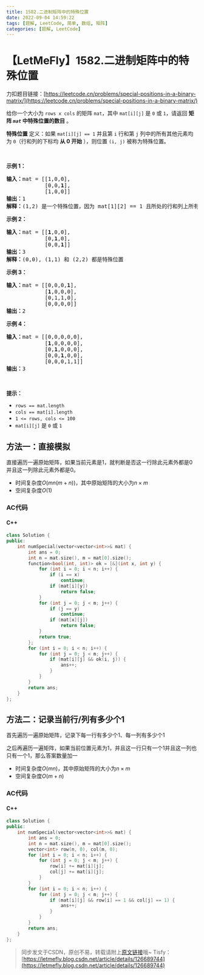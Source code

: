 ```yaml
---
title: 1582.二进制矩阵中的特殊位置
date: 2022-09-04 14:59:22
tags: [题解, LeetCode, 简单, 数组, 矩阵]
categories: [题解, LeetCode]
---
```


# 【LetMeFly】1582.二进制矩阵中的特殊位置

力扣题目链接：[https://leetcode.cn/problems/special-positions-in-a-binary-matrix/](https://leetcode.cn/problems/special-positions-in-a-binary-matrix/)

<p>给你一个大小为 <code>rows x cols</code> 的矩阵 <code>mat</code>，其中 <code>mat[i][j]</code> 是 <code>0</code> 或 <code>1</code>，请返回 <strong>矩阵&nbsp;<em><code>mat</code></em> 中特殊位置的数目</strong> 。</p>

<p><strong>特殊位置</strong> 定义：如果 <code>mat[i][j] == 1</code> 并且第 <code>i</code> 行和第 <code>j</code> 列中的所有其他元素均为 <code>0</code>（行和列的下标均 <strong>从 0 开始</strong> ），则位置 <code>(i, j)</code> 被称为特殊位置。</p>

<p>&nbsp;</p>

<p><strong>示例 1：</strong></p>

<pre><strong>输入：</strong>mat = [[1,0,0],
&nbsp;           [0,0,<strong>1</strong>],
&nbsp;           [1,0,0]]
<strong>输出：</strong>1
<strong>解释：</strong>(1,2) 是一个特殊位置，因为 mat[1][2] == 1 且所处的行和列上所有其他元素都是 0
</pre>

<p><strong>示例 2：</strong></p>

<pre><strong>输入：</strong>mat = [[<strong>1</strong>,0,0],
&nbsp;           [0,<strong>1</strong>,0],
&nbsp;           [0,0,<strong>1</strong>]]
<strong>输出：</strong>3
<strong>解释：</strong>(0,0), (1,1) 和 (2,2) 都是特殊位置
</pre>

<p><strong>示例 3：</strong></p>

<pre><strong>输入：</strong>mat = [[0,0,0,<strong>1</strong>],
&nbsp;           [<strong>1</strong>,0,0,0],
&nbsp;           [0,1,1,0],
&nbsp;           [0,0,0,0]]
<strong>输出：</strong>2
</pre>

<p><strong>示例 4：</strong></p>

<pre><strong>输入：</strong>mat = [[0,0,0,0,0],
&nbsp;           [<strong>1</strong>,0,0,0,0],
&nbsp;           [0,<strong>1</strong>,0,0,0],
&nbsp;           [0,0,<strong>1</strong>,0,0],
&nbsp;           [0,0,0,1,1]]
<strong>输出：</strong>3
</pre>

<p>&nbsp;</p>

<p><strong>提示：</strong></p>

<ul>
	<li><code>rows == mat.length</code></li>
	<li><code>cols == mat[i].length</code></li>
	<li><code>1 &lt;= rows, cols &lt;= 100</code></li>
	<li><code>mat[i][j]</code> 是 <code>0</code> 或 <code>1</code></li>
</ul>


    
## 方法一：直接模拟

直接遍历一遍原始矩阵，如果当前元素是1，就判断是否这一行除此元素外都是0并且这一列除此元素外都是0。

+ 时间复杂度$O(mn(m+n))$，其中原始矩阵的大小为$n\times m$
+ 空间复杂度$O(1)$

### AC代码

#### C++

```cpp
class Solution {
public:
    int numSpecial(vector<vector<int>>& mat) {
        int ans = 0;
        int n = mat.size(), m = mat[0].size();
        function<bool(int, int)> ok = [&](int x, int y) {
            for (int i = 0; i < n; i++) {
                if (i == x)
                    continue;
                if (mat[i][y])
                    return false;
            }
            for (int j = 0; j < m; j++) {
                if (j == y)
                    continue;
                if (mat[x][j])
                    return false;
            }
            return true;
        };
        for (int i = 0; i < n; i++) {
            for (int j = 0; j < m; j++) {
                if (mat[i][j] && ok(i, j)) {
                    ans++;
                }
            }
        }
        return ans;
    }
};
```

## 方法二：记录当前行/列有多少个1

首先遍历一遍原始矩阵，记录下每一行有多少个1、每一列有多少个1

之后再遍历一遍矩阵，如果当前位置元素为1，并且这一行只有一个1并且这一列也只有一个1，那么答案数量加一

+ 时间复杂度$O(mn)$，其中原始矩阵的大小为$n\times m$
+ 空间复杂度$O(m+n)$

### AC代码

#### C++

```cpp
class Solution {
public:
    int numSpecial(vector<vector<int>>& mat) {
        int ans = 0;
        int n = mat.size(), m = mat[0].size();
        vector<int> row(n, 0), col(m, 0);
        for (int i = 0; i < n; i++) {
            for (int j = 0; j < m; j++) {
                row[i] += mat[i][j];
                col[j] += mat[i][j];
            }
        }
        for (int i = 0; i < n; i++) {
            for (int j = 0; j < m; j++) {
                if (mat[i][j] && row[i] == 1 && col[j] == 1) {
                    ans++;
                }
            }
        }
        return ans;
    }
};
```

> 同步发文于CSDN，原创不易，转载请附上[原文链接](https://blog.letmefly.xyz/2022/09/04/LeetCode%201582.%E4%BA%8C%E8%BF%9B%E5%88%B6%E7%9F%A9%E9%98%B5%E4%B8%AD%E7%9A%84%E7%89%B9%E6%AE%8A%E4%BD%8D%E7%BD%AE/)哦~
> Tisfy：[https://letmefly.blog.csdn.net/article/details/126689744](https://letmefly.blog.csdn.net/article/details/126689744)
